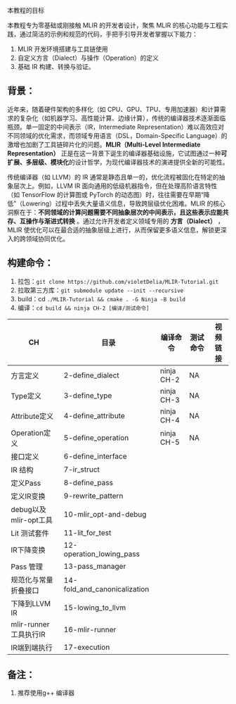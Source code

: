 本教程的目标

本教程专为零基础或刚接触 MLIR 的开发者设计，聚焦 MLIR 的核心功能与工程实践，通过简洁的示例和规范的代码，手把手引导开发者掌握以下能力：

1. MLIR 开发环境搭建与工具链使用
2. 自定义方言（Dialect）与操作（Operation）的定义
3. 基础 IR 构建、转换与验证。

## 背景：

近年来，随着硬件架构的多样化（如 CPU、GPU、TPU、专用加速器）和计算需求的复杂化（如机器学习、高性能计算、边缘计算），传统的编译器技术逐渐面临瓶颈。单一固定的中间表示（IR，Intermediate Representation）难以高效应对不同领域的优化需求，而领域专用语言（DSL，Domain-Specific Language）的激增也加剧了工具链碎片化的问题。**MLIR（Multi-Level Intermediate Representation）** 正是在这一背景下诞生的编译器基础设施，它试图通过一种**可扩展、多层级、模块化**的设计哲学，为现代编译器技术的演进提供全新的可能性。

传统编译器（如 LLVM）的 IR 通常是静态且单一的，优化流程被固化在特定的抽象层次上。例如，LLVM IR 面向通用的低级机器指令，但在处理高阶语言特性（如 TensorFlow 的计算图或 PyTorch 的动态图）时，往往需要在早期“降低”（Lowering）过程中丢失大量语义信息，导致跨层级优化困难。MLIR 的核心洞察在于：**不同领域的计算问题需要不同抽象层次的中间表示，且这些表示应能共存、互操作与渐进式转换** 。通过允许开发者定义领域专用的 **方言（Dialect）** ，MLIR 使优化可以在最合适的抽象层级上进行，从而保留更多语义信息，解锁更深入的跨领域协同优化。

## 构建命令：

1. 拉包：`git clone https://github.com/violetDelia/MLIR-Tutorial.git`
2. 拉取第三方库：`git submodule update --init --recursive`
3. build：cd `./MLIR-Tutorial && cmake . -G Ninja -B build`
4. 编译：`cd build && ninja CH-2 [编译/测试命令]`

| CH                     | 目录                         | 编译命令   | 测试命令 | 视频链接 |
| ---------------------- | ---------------------------- | ---------- | -------- | -------- |
| 方言定义               | 2-define_dialect             | ninja CH-2 | NA       |          |
| Type定义               | 3-define_type                | ninja CH-3 | NA       |          |
| Attribute定义          | 4-define_attribute           | ninja CH-4 | NA       |          |
| Operation定义          | 5-define_operation           | ninja CH-5 | NA       |          |
| 接口定义               | 6-define_interface           |            |          |          |
| IR 结构                | 7-ir_struct                  |            |          |          |
| 定义Pass               | 8-define_pass                |            |          |          |
| 定义IR变换             | 9-rewrite_pattern            |            |          |          |
| debug以及mlir-opt工具  | 10-mlir_opt-and-debug        |            |          |          |
| Lit 测试套件           | 11-lit_for_test              |            |          |          |
| IR下降变换             | 12-operation_lowing_pass     |            |          |          |
| Pass 管理              | 13-pass_manager              |            |          |          |
| 规范化与常量折叠接口   | 14-fold_and_canonicalization |            |          |          |
| 下降到LLVM IR          | 15-lowing_to_llvm            |            |          |          |
| mlir-runner 工具执行IR | 16-mlir-runner               |            |          |          |
| IR端到端执行           | 17-execution                 |            |          |          |

## 备注：

1. 推荐使用g++ 编译器
